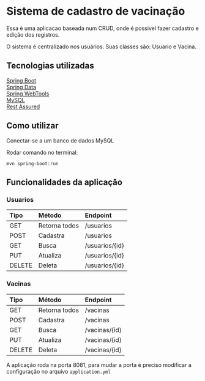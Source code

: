 # Sistema de cadastro de vacinação 

Essa é uma aplicacao baseada num CRUD, onde é possivel fazer cadastro e edição dos registros.

O sistema é centralizado nos usuários. Suas classes são: Usuario e Vacina.

## Tecnologias utilizadas

[Spring Boot](https://spring.io/projects/spring-boot "Spring Boot")<br/>
[Spring Data](https://spring.io/projects/spring-data "Spring Data")<br/>
[Spring WebTools](https://docs.spring.io/spring-boot/docs/1.5.16.RELEASE/reference/html/using-boot-devtools.html "Spring WebTools")<br/>
[MySQL](https://dev.mysql.com/doc/ "MySQL")<br/>
[Rest Assured](https://rest-assured.io/ "Rest Assured")

## Como utilizar

Conectar-se a um banco de dados MySQL

Rodar comando no terminal:

```
mvn spring-boot:run
```

## Funcionalidades da aplicação 

### Usuarios
|  Tipo | Método   |  Endpoint |
| :------------ | :------------ | :------------ |
| GET  | Retorna todos | /usuarios |
| POST | Cadastra  | /usuarios |
| GET | Busca | /usuarios/{id} |
| PUT | Atualiza | /usuarios/{id} |
| DELETE | Deleta | /usuarios/{id} |

### Vacinas
|  Tipo | Método   |  Endpoint |
| :------------ | :------------ | :------------ |
| GET  | Retorna todos | /vacinas |
| POST | Cadastra  | /vacinas |
| GET | Busca | /vacinas/{id} |
| PUT | Atualiza | /vacinas/{id} |
| DELETE | Deleta | /vacinas/{id} |

A aplicação roda na porta 8081, para mudar a porta é preciso modificar a configuração no arquivo `application.yml`
